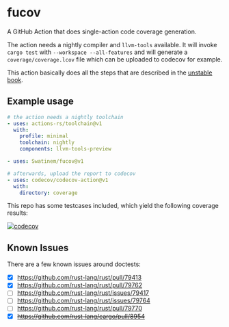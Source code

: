 # fucov

A GitHub Action that does single-action code coverage generation.

The action needs a nightly compiler and `llvm-tools` available.
It will invoke `cargo test` with `--workspace --all-features` and will generate
a `coverage/coverage.lcov` file which can be uploaded to codecov for example.

This action basically does all the steps that are described in the [unstable book].

## Example usage

```yaml
# the action needs a nightly toolchain
- uses: actions-rs/toolchain@v1
  with:
    profile: minimal
    toolchain: nightly
    components: llvm-tools-preview

- uses: Swatinem/fucov@v1

# afterwards, upload the report to codecov
- uses: codecov/codecov-action@v1
  with:
    directory: coverage
```

This repo has some testcases included, which yield the following coverage results:

[![codecov](https://codecov.io/gh/Swatinem/fucov/branch/v1/graph/badge.svg?token=XSTLrgtVxJ)](https://codecov.io/gh/Swatinem/fucov)

[unstable book]: https://doc.rust-lang.org/nightly/unstable-book/compiler-flags/source-based-code-coverage.html

## Known Issues

There are a few known issues around doctests:

- [x] https://github.com/rust-lang/rust/pull/79413
- [x] https://github.com/rust-lang/rust/pull/79762
- [ ] https://github.com/rust-lang/rust/issues/79417
- [ ] https://github.com/rust-lang/rust/issues/79764
- [ ] https://github.com/rust-lang/rust/pull/79770
- [x] ~~https://github.com/rust-lang/cargo/pull/8954~~
